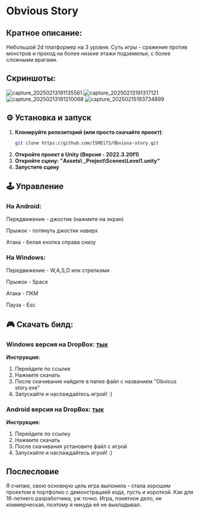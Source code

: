 # Obvious Story

## Кратное описание:
Небольшой 2d платформер на 3 уровня. Суть игры - сражение против монстров и проход на более низкие этажи подземелья, с более сложными врагами. 

## Скриншоты: 

![capture_20250213191135561](https://github.com/user-attachments/assets/98decebf-2b2d-4219-b0e6-a2c5d77a987f)
![capture_20250213191317121](https://github.com/user-attachments/assets/10258885-1d28-4f0f-9419-5f59046ae81a)
![capture_20250213191210068](https://github.com/user-attachments/assets/a9f9c60b-2211-4935-836f-d4a630516b44)
![capture_20250215193734899](https://github.com/user-attachments/assets/e47ce6d4-cdea-4404-b2bc-69a869576f57)

## ⚙️ Установка и запуск
1. **Клонируйте репозиторий (или просто скачайте проект)**:
   ```bash
   git clone https://github.com/ISME173/Obvious-story.git
2. **Откройте проект в Unity (Версия - 2022.3.20f1)**
3. **Откройте сцену: "Assets\ _Project\Scenes\Level1.unity"**
4. **Запустите сцену**

## 🕹️ Управление
### На Android:
Передвижение - джостик (нажмите на экран)

Прыжок - потянуть джостик наверх

Атака - белая кнопка справа снизу

### На Windows:
Передвижение - W,A,S,D или стрелками

Прыжок - Space

Атака - ПКМ

Пауза - Esc

## 🎮 Скачать билд:
### Windows версия на DropBox: [тык](https://www.dropbox.com/scl/fo/k35vazw2tllwkxjfgzcgt/ABNKX1IVFeZGBIFB2YSb9T4?rlkey=86gj3z9cqs1bphb9n8uvllb4w&st=zxwjzmgu&dl=0)

**Инструкция:**
1. Перейдите по ссылке
2. Нажмите скачать
3. После скачивания найдите в папке файл с названием "Obvious story.exe"
4. Запускайте и наслаждайтесь игрой! :)

### Android версия на DropBox: [тык](https://www.dropbox.com/scl/fi/h2tm53nq9967weu4khb3j/ObviousStory-v0.0.0.7.apk?rlkey=8dxydhrn0ujwdig1iuii8rv5t&st=25z6ipps&dl=0)

**Инструкция:**
1. Перейдите по ссылку
2. Нажмите скачать
3. После скачивания установите файл с игрой
4. Запускайте и наслаждайтесь игрой! :)

## Послесловие
Я считаю, свою основную цель игра выпонила - стала хорошим проектом в портфолио с демонстрацией кода, пусть и короткой. Как для 16-летнего разработчика, уж точно. Игра, понятное дело, не коммерческая, поэтому я никуда её не выкладывал. 
